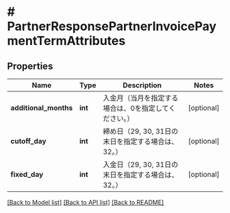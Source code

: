 # # PartnerResponsePartnerInvoicePaymentTermAttributes

## Properties

Name | Type | Description | Notes
------------ | ------------- | ------------- | -------------
**additional_months** | **int** | 入金月（当月を指定する場合は、0を指定してください。） | [optional]
**cutoff_day** | **int** | 締め日（29, 30, 31日の末日を指定する場合は、32。） | [optional]
**fixed_day** | **int** | 入金日（29, 30, 31日の末日を指定する場合は、32。） | [optional]

[[Back to Model list]](../../README.md#models) [[Back to API list]](../../README.md#endpoints) [[Back to README]](../../README.md)
